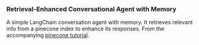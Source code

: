 ### Retrieval-Enhanced Conversational Agent with Memory
A simple LangChain conversation agent with memory. It retrieves relevant info from a pinecone index to enhance its responses. From the accompanying [pinecone tutorial](https://colab.research.google.com/github/pinecone-io/examples/blob/master/docs/langchain-retrieval-agent.ipynb).